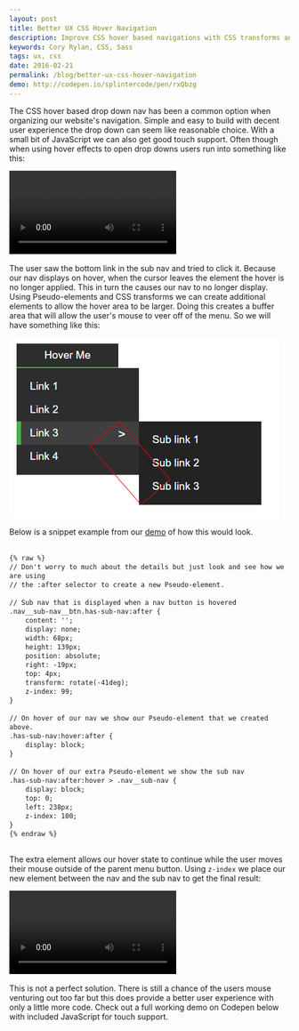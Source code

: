 ```yaml
---
layout: post
title: Better UX CSS Hover Navigation
description: Improve CSS hover based navigations with CSS transforms and Pseudo-elements
keywords: Cory Rylan, CSS, Sass
tags: ux, css
date: 2016-02-21
permalink: /blog/better-ux-css-hover-navigation
demo: http://codepen.io/splintercode/pen/rxQbzg
---
```


The CSS hover based drop down nav has been a common option when organizing our website's navigation. Simple and easy to build with decent user experience the 
drop down can seem like reasonable choice. With a small bit of JavaScript we can also get good touch support. Often though when using hover effects to open drop downs users run into something like this:

<video src="/assets/video/posts/2016-02-19-better-ux-css-hover-navigation/hover.mp4" autoplay loop controls class="float-center col-5--max"></video>

The user saw the bottom link in the sub nav and tried to click it. Because our nav displays on hover, when the cursor leaves the element the
hover is no longer applied. This in turn the causes our nav to no longer display. Using Pseudo-elements and CSS transforms we can 
create additional elements to allow the hover area to be larger. Doing this creates a buffer area that will allow the user's mouse to veer off of the menu. 
So we will have something like this:

<img src="/assets/images/posts/2016-02-19-better-ux-css-hover-navigation/hover.png" class="float-center full-width col-4--max" />

Below is a snippet example from
our <a href="http://codepen.io/splintercode/pen/rxQbzg" target="_blank">demo</a> of how this would look. 

<pre class="language-css">
<code>
{% raw %}
// Don't worry to much about the details but just look and see how we are using
// the :after selector to create a new Pseudo-element.

// Sub nav that is displayed when a nav button is hovered
.nav__sub-nav__btn.has-sub-nav:after {
    content: '';
    display: none;
    width: 68px;
    height: 139px;
    position: absolute;
    right: -19px;
    top: 4px;
    transform: rotate(-41deg);
    z-index: 99;
}

// On hover of our nav we show our Pseudo-element that we created above.
.has-sub-nav:hover:after {
    display: block;
}

// On hover of our extra Pseudo-element we show the sub nav
.has-sub-nav:after:hover > .nav__sub-nav {
    display: block;
    top: 0;
    left: 238px;
    z-index: 100;
}
{% endraw %}
</code>
</pre>

The extra element allows our hover state to continue while the user moves their mouse outside of the parent menu button.
Using `z-index` we place our new element between the nav and the sub nav to get the final result:

<video src="/assets/video/posts/2016-02-19-better-ux-css-hover-navigation/hover2.mp4" autoplay loop controls class="float-center col-5--max"></video>

This is not a perfect solution. There is still a chance of the users mouse venturing out too far but this does provide a better user experience with only a little 
more code. Check out a full working demo on Codepen below with included JavaScript for touch support.